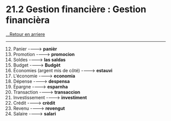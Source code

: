 # 21.2 Gestion financière : Gestion financièra

[...Retour en arriere](../../../menu_fiches.md)

---

12. Panier  ----> **panièr**
13. Promotion  ----> **promocion**
14. Soldes  ----> **las saldas**
15. Budget  ----> **Budgèt**
16. Économies (argent mis de côté)  ----> **estauvi**
17. L'économie ----> **economia**
18. Dépense  ----> **despensa**
19. Épargne  ----> **esparnha**
20. Transaction  ----> **transaccion**
21. Investissement  ----> **investiment**
22. Crédit  ----> **crèdit**
24. Revenu  ----> **revengut**
25. Salaire  ----> **salari**